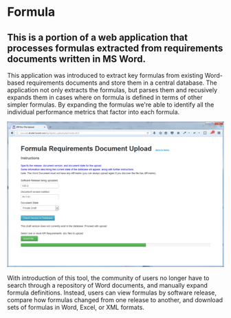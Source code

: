
#  Formula

## This is a portion of a web application that processes formulas extracted from requirements documents written in MS Word.

This application was introduced to extract key formulas from existing Word-based requirements documents and store
them in a central database.  The application not only extracts the formulas, but parses them and recusively expands
them in cases where on formula is defined in terms of other simpler formulas.  By expanding the formulas we're able
to identify all the individual performance metrics that factor into each formula.

![uploading a Word doc](https://github.com/dspears/formula/blob/master/doc/wordUpload.png)

With introduction of this tool, the community of users no longer have to search through a repository of Word documents,
and manually expand formula definitions.  Instead, users can view formulas by software release, compare how formulas
changed from one release to another, and download sets of formulas in Word, Excel, or XML formats.
